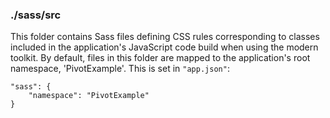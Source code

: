 ### ./sass/src

This folder contains Sass files defining CSS rules corresponding to classes
included in the application's JavaScript code build when using the modern toolkit.
By default, files in this folder are mapped to the application's root namespace, 'PivotExample'.
This is set in `"app.json"`:

    "sass": {
        "namespace": "PivotExample"
    }